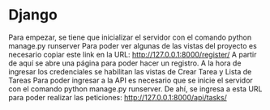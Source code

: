 # Django
Para empezar, se tiene que inicializar el servidor con el comando python manage.py runserver
Para poder ver algunas de las vistas del proyecto es necesario copiar este link en la URL: http://127.0.0.1:8000/register/
A partir de aquí se abre una página para poder hacer un registro. A la hora de ingresar los credenciales se habilitan las vistas de Crear Tarea y Lista de Tareas
Para poder ingresar a la API es necesario que se inicie el servidor con el comando python manage.py runserver.
De ahí, se ingresa a esta URL para poder realizar las peticiones: http://127.0.0.1:8000/api/tasks/
